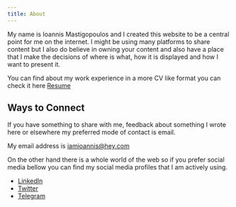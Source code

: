 ```yaml
---
title: About
---
```

My name is Ioannis Mastigopoulos and I created this website to be a central point for me on the internet.
I might be using many platforms to share content but I also do believe in owning your content and also have a place that I make the decisions of where is what, how it is displayed and how I want to present it.

You can find about my work experience in a more CV like format you can check it here [Resume](../resume)

## Ways to Connect

If you have something to share with me, feedback about something I wrote here or elsewhere my preferred mode of contact is email.

My email address is [iamioannis@hey.com](<mailto:iamioannis@hey.com>)

On the other hand there is a whole world of the web so if you prefer social media bellow you can find my social media profiles that I am actively using.

* [LinkedIn](https://www.linkedin.com/in/ioannismastigopoulos/)
* [Twitter](https://twitter.com/iamioannis)
* [Telegram](https://t.me/iamioannis)
  